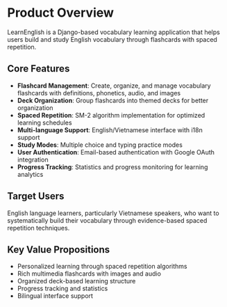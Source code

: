 # Product Overview

LearnEnglish is a Django-based vocabulary learning application that helps users build and study English vocabulary through flashcards with spaced repetition.

## Core Features

- **Flashcard Management**: Create, organize, and manage vocabulary flashcards with definitions, phonetics, audio, and images
- **Deck Organization**: Group flashcards into themed decks for better organization
- **Spaced Repetition**: SM-2 algorithm implementation for optimized learning schedules
- **Multi-language Support**: English/Vietnamese interface with i18n support
- **Study Modes**: Multiple choice and typing practice modes
- **User Authentication**: Email-based authentication with Google OAuth integration
- **Progress Tracking**: Statistics and progress monitoring for learning analytics

## Target Users

English language learners, particularly Vietnamese speakers, who want to systematically build their vocabulary through evidence-based spaced repetition techniques.

## Key Value Propositions

- Personalized learning through spaced repetition algorithms
- Rich multimedia flashcards with images and audio
- Organized deck-based learning structure
- Progress tracking and statistics
- Bilingual interface support